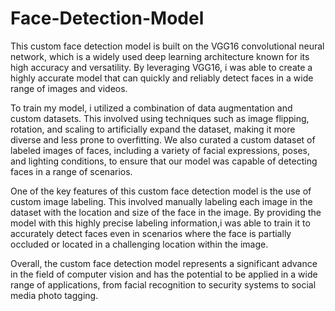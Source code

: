 # Face-Detection-Model
This custom face detection model is built on the VGG16 convolutional neural network, which is a widely used deep learning architecture known for its high accuracy and versatility. By leveraging VGG16, i was able to create a highly accurate model that can quickly and reliably detect faces in a wide range of images and videos.

To train my model, i utilized a combination of data augmentation and custom datasets. This involved using techniques such as image flipping, rotation, and scaling to artificially expand the dataset, making it more diverse and less prone to overfitting. We also curated a custom dataset of labeled images of faces, including a variety of facial expressions, poses, and lighting conditions, to ensure that our model was capable of detecting faces in a range of scenarios.

One of the key features of this custom face detection model is the use of custom image labeling. This involved manually labeling each image in the dataset with the location and size of the face in the image. By providing the model with this highly precise labeling information,i was able to train it to accurately detect faces even in scenarios where the face is partially occluded or located in a challenging location within the image.

Overall, the custom face detection model represents a significant advance in the field of computer vision and has the potential to be applied in a wide range of applications, from facial recognition to security systems to social media photo tagging.
